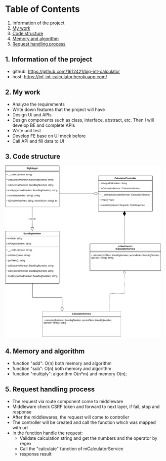 # Table of Contents

1. [Information of the project](#info)
2. [My work](#my-work)
3. [Code structure](#code-structure)
4. [Memory and algorithm](#memory-algorithm)
5. [Request handling process](#request-workflow)                                                                                                                                                                                                                                                                                                                                                                                                      

## 1. <a name="info"></a> Information of the project
- github: https://github.com/1612421/big-int-calculator
- host: https://inf-int-calculator.herokuapp.com/

## 2. <a name="my-work"></a> My work
- Analyze the requirements
- Write down features that the project will have 
- Design UI and APIs
- Design components such as class, interface, abstract, etc. Then I will develop BE and complete APIs
- Write unit test
- Develop FE base on UI mock before
- Call API and fill data to UI

## 3. <a name="code-structure"></a> Code structure
![Class diagram](docs/ClassDiagram.png?raw=true "Class diagram")

## 4. <a name="memory-algorithm"></a>Memory and algorithm
- function "add": O(n) both memory and algorithm
- function "sub": O(n) both memory and algorithm 
- function "multiply": algorithm O(n*m) and memory O(n);

## 5. <a name="request-workflow"></a>Request handling process
- The request via route component come to middleware
- Middleware check CSRF token and forward to next layer, if fail, stop and response
- After the middlewares, the request will come to controller
- The controller will be created and call the function which was mapped with url
- In the function handle the request:
    - Validate calculation string and get the numbers and the operator by regex
    - Call the "calculate" function of mCalculatorService
    - response result
